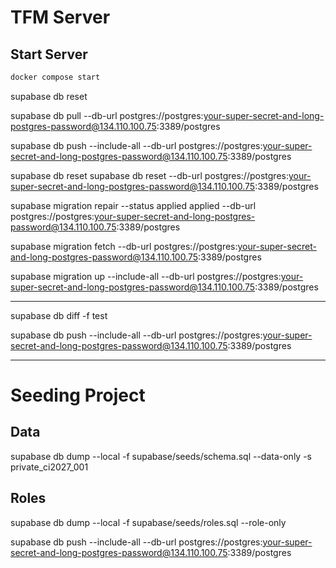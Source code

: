 # TFM Server

## Start Server

```bash
docker compose start
```

supabase db reset

supabase db pull --db-url postgres://postgres:your-super-secret-and-long-postgres-password@134.110.100.75:3389/postgres

supabase db push --include-all --db-url postgres://postgres:your-super-secret-and-long-postgres-password@134.110.100.75:3389/postgres

supabase db reset
supabase db reset --db-url postgres://postgres:your-super-secret-and-long-postgres-password@134.110.100.75:3389/postgres

supabase migration repair --status applied applied --db-url postgres://postgres:your-super-secret-and-long-postgres-password@134.110.100.75:3389/postgres


supabase migration fetch --db-url postgres://postgres:your-super-secret-and-long-postgres-password@134.110.100.75:3389/postgres

supabase migration up --include-all --db-url postgres://postgres:your-super-secret-and-long-postgres-password@134.110.100.75:3389/postgres


----
supabase db diff -f test

supabase db push --include-all --db-url postgres://postgres:your-super-secret-and-long-postgres-password@134.110.100.75:3389/postgres


----
# Seeding Project
## Data
supabase db dump --local -f supabase/seeds/schema.sql --data-only -s private_ci2027_001

## Roles
supabase db dump --local -f supabase/seeds/roles.sql --role-only

supabase db push --include-all --db-url postgres://postgres:your-super-secret-and-long-postgres-password@134.110.100.75:3389/postgres
